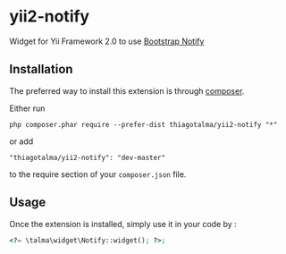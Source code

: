 yii2-notify
===========
Widget for Yii Framework 2.0 to use [Bootstrap Notify](https://github.com/goodybag/bootstrap-notify)

Installation
------------

The preferred way to install this extension is through [composer](http://getcomposer.org/download/).

Either run

```
php composer.phar require --prefer-dist thiagotalma/yii2-notify "*"
```

or add

```
"thiagotalma/yii2-notify": "dev-master"
```

to the require section of your `composer.json` file.


Usage
-----

Once the extension is installed, simply use it in your code by :

```php
<?= \talma\widget\Notify::widget(); ?>;
```
